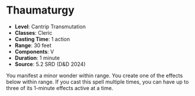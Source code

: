 # Thaumaturgy

- **Level**: Cantrip Transmutation
- **Classes**: Cleric
- **Casting Time**: 1 action
- **Range**: 30 feet
- **Components**: V
- **Duration**: 1 minute
- **Source**: 5.2 SRD (D&D 2024)

You manifest a minor wonder within range. You create one of the effects below within range. If you cast this spell multiple times, you can have up to three of its 1-minute effects active at a time.

